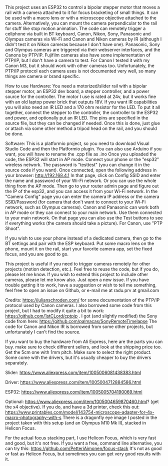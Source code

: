 This project uses an ESP32 to control a bipolar stepper motor that moves a rail with a camera attached to it for focus bracketing of small things. It can be used with a macro lens or with a microscope objective attached to the camera.
Alternatively, you can mount the camera perpendicular to the rail for stuff like stop motion animation.
The code can remotely trigger a cellphone via built in BT keyboard, Canon, Nikon, Sony, Panasonic and Olympus cameras via Wi-Fi and Canon and Nikon cameras by IR (although I didn't test it on Nikon cameras because I don't have one).
Panasonic, Sony and Olympus cameras are triggered via their webserver interfaces, and the Canons by PTP/IP. Fujifilm cameras also have some implementation of PTP/IP, but I don't have a camera to test. For Canon I tested it with my Canon M3, but it should work with other cameras too.
Unfortunately, the PTP/IP protocol each camera uses is not documented very well, so many things are camera or brand specific.

How to use
Hardware: 
You need a motorized/slider rail with a bipolar stepper motor, an ESP32 dev board, a stepper controller, and a power source for the controller. The motor I use is rated at 24v, but it works fine with an old laptop power brick that outputs 18V. If you want IR capabilities you will also need an IR LED and a 170 ohm resistor for the LED.
To put it all together, connect the stepper to the controller, the controller to the ESP32 and power, and optionally put an IR LED. The pins are specified in the source file, but they can be changed if needed. Once this is done, just glue or attach via some other method a tripod head on the rail, and you should be done.

Software:
This is a platformio project, so you need to download Visual Studio Code and then the Platformio plugin. You can also use Arduino if you want, you will have to rename the .cpp file as .ino
Once you uploaded the code, the ESP32 will start in AP mode. Connect your phone or the "esp32" wireless network. The password is "testtest" (you can change it in the source code if you want). Once connected, open the following address in your browser: http://192.168.4.1
In that page, click on Config SSID and enter the name and password of your Wi-Fi network. Or you can use the whole thing from the AP mode. Then go to your router admin page and figure out the IP of the esp32, and you can access it from your Wi-Fi network.
In the "Camera Config" page you can enter the camera IP address or the camera SSID/Password (for camera that don't want to connect to your Wi-Fi network, such as Olympus cameras). Canon and Panasonic can work both in AP mode or they can connect to your main network. Use them connected to your main network.
On that page you can also use the Test buttons to see if everything works (the camera should take a picture). For Canon, use "PTP Shoot".

If you wish to use your phone instead of a dedicated camera, then go to the BT settings and pair with the ESP keyboard. Put some macro lens on the phone, mount it on the rail, start your favorite camera app, set the fixed focus, and you are good to go.

This project is useful if you need to trigger cameras remotely for other projects (motion detection, etc.). Feel free to reuse the code, but if you do, please let me know. If you wish to extend this project to include other cameras, please let me know also. Just open a new issue.
If you have trouble getting it to work, have a suggestion or wish to tell me something, feel free to open an issue on Github, or e-mail me at radu.prv at gmail.com

Credits: https://julianschroden.com/ for some documentation of the PTP/IP protocol used by Canon cameras. I also borrowed some code from this project, but I had to modify it quite a bit to work: https://github.com/1stCLord/cptpip . I got (and slightly modified) the Sony code from here: https://github.com/palmacas/SonyRemoteTimelapse
The code for Canon and Nikon IR is borrowed from some other projects, but unfortunately I can't find the source.

If you want to buy the hardware from Ali Express, here are the parts you can buy. make sure to check different sellers, and look at the shipping price too. Get the 5cm one with 1mm pitch. Make sure to select the right product. Some come with the drivers, but it's usually cheaper to buy the drivers separately.

Slider: https://www.aliexpress.com/item/1005006081438383.html

Driver: https://www.aliexpress.com/item/1005004712884586.html

ESP32: https://www.aliexpress.com/item/1005005704190069.html

Optional: https://www.aliexpress.com/item/1005004659870460.html? (get the x4 objective). If you do, and have a 3d printer, check this out: https://www.printables.com/model/143754-microscope-adapter-for-4x-macro-photography-with-s There is a dragonfly eye image I posted in the project taken with this setup (and an Olympus M10 Mk II), stacked in Helicon Focus.

For the actual focus stacking part, I use Helicon Focus, which is very fast and good, but it's not free. If you want a free, command line alternative, you can try this: https://github.com/PetteriAimonen/focus-stack It's not as good or fast as Helicon Focus, but sometimes you can get very good results with it.
